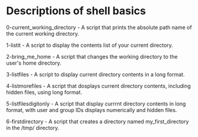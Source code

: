 # Descriptions of shell basics

0-current_working_directory - A script that prints the absolute path name of the current working directory.

1-listit - A script to display the contents list of your current directory.

2-bring_me_home - A script that changes the working directory to the user's home directory.

3-listfiles - A script to display current directory contents in a long format.

4-listmorefiles - A script that dosplays current directory contents, including hidden files, using long format.

5-listfilesdigitonly - A script that display currrnt directory contents in long format, with user and group IDs displays numerically and hidden files.

6-firstdirectory - A script that creates a directory named my_first_directory in the /tmp/ directory.


